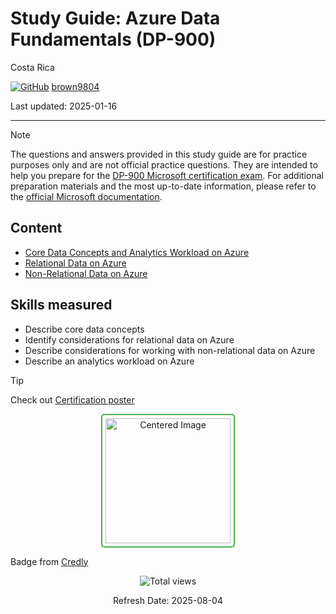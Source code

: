 # Study Guide: Azure Data Fundamentals (DP-900)

Costa Rica

[![GitHub](https://img.shields.io/badge/--181717?logo=github&logoColor=ffffff)](https://github.com/)
[brown9804](https://github.com/brown9804)

Last updated: 2025-01-16

----------

> [!NOTE]
> The questions and answers provided in this study guide are for practice purposes only and are not official practice questions. They are intended to help you prepare for the [DP-900 Microsoft certification exam](https://learn.microsoft.com/en-us/credentials/certifications/resources/study-guides/dp-900). For additional preparation materials and the most up-to-date information, please refer to the [official Microsoft documentation](https://learn.microsoft.com/en-us/credentials/certifications/azure-data-fundamentals/?practice-assessment-type=certification).

## Content

- [Core Data Concepts and Analytics Workload on Azure](./0_CoreDataAnalytics-questions.md)
- [Relational Data on Azure](./1_RelationalData-questions.md)
- [Non-Relational Data on Azure](./2_nonRelationalData-questions.md)

## Skills measured

- Describe core data concepts
- Identify considerations for relational data on Azure
- Describe considerations for working with non-relational data on Azure
- Describe an analytics workload on Azure
  
> [!TIP]
> Check out [Certification poster](https://arch-center.azureedge.net/Credentials/Certification-Poster-en-us.pdf)

<div align="center">
  <img src="https://github.com/user-attachments/assets/5710e198-a791-4c2a-818d-1e62beb27d46" alt="Centered Image" style="border: 2px solid #4CAF50; border-radius: 5px; padding: 5px; width: 200px;"/>
</div>

Badge from [Credly](https://www.credly.com/org/microsoft-certification/badge/microsoft-certified-azure-data-fundamentals)

<!-- START BADGE -->
<div align="center">
  <img src="https://img.shields.io/badge/Total%20views-1327-limegreen" alt="Total views">
  <p>Refresh Date: 2025-08-04</p>
</div>
<!-- END BADGE -->
